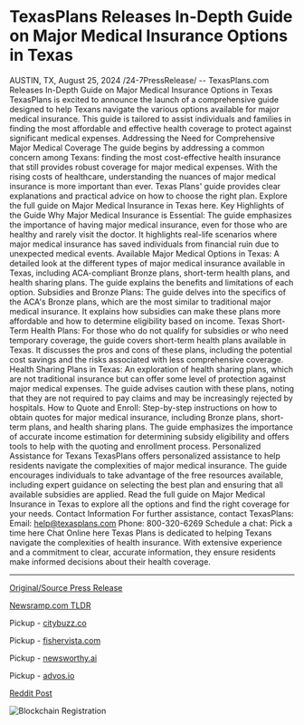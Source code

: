 # TexasPlans Releases In-Depth Guide on Major Medical Insurance Options in Texas

AUSTIN, TX, August 25, 2024 /24-7PressRelease/ -- TexasPlans.com Releases In-Depth Guide on Major Medical Insurance Options in Texas  TexasPlans is excited to announce the launch of a comprehensive guide designed to help Texans navigate the various options available for major medical insurance. This guide is tailored to assist individuals and families in finding the most affordable and effective health coverage to protect against significant medical expenses.  Addressing the Need for Comprehensive Major Medical Coverage  The guide begins by addressing a common concern among Texans: finding the most cost-effective health insurance that still provides robust coverage for major medical expenses. With the rising costs of healthcare, understanding the nuances of major medical insurance is more important than ever. Texas Plans' guide provides clear explanations and practical advice on how to choose the right plan.  Explore the full guide on Major Medical Insurance in Texas here.  Key Highlights of the Guide  Why Major Medical Insurance is Essential:  The guide emphasizes the importance of having major medical insurance, even for those who are healthy and rarely visit the doctor. It highlights real-life scenarios where major medical insurance has saved individuals from financial ruin due to unexpected medical events.  Available Major Medical Options in Texas:  A detailed look at the different types of major medical insurance available in Texas, including ACA-compliant Bronze plans, short-term health plans, and health sharing plans. The guide explains the benefits and limitations of each option.  Subsidies and Bronze Plans:  The guide delves into the specifics of the ACA's Bronze plans, which are the most similar to traditional major medical insurance. It explains how subsidies can make these plans more affordable and how to determine eligibility based on income.  Texas Short-Term Health Plans:  For those who do not qualify for subsidies or who need temporary coverage, the guide covers short-term health plans available in Texas. It discusses the pros and cons of these plans, including the potential cost savings and the risks associated with less comprehensive coverage.  Health Sharing Plans in Texas:  An exploration of health sharing plans, which are not traditional insurance but can offer some level of protection against major medical expenses. The guide advises caution with these plans, noting that they are not required to pay claims and may be increasingly rejected by hospitals.  How to Quote and Enroll:  Step-by-step instructions on how to obtain quotes for major medical insurance, including Bronze plans, short-term plans, and health sharing plans. The guide emphasizes the importance of accurate income estimation for determining subsidy eligibility and offers tools to help with the quoting and enrollment process.  Personalized Assistance for Texans  TexasPlans offers personalized assistance to help residents navigate the complexities of major medical insurance. The guide encourages individuals to take advantage of the free resources available, including expert guidance on selecting the best plan and ensuring that all available subsidies are applied.  Read the full guide on Major Medical Insurance in Texas  to explore all the options and find the right coverage for your needs.  Contact Information  For further assistance, contact TexasPlans:  Email: help@texasplans.com Phone: 800-320-6269 Schedule a chat: Pick a time here Chat Online here  Texas Plans is dedicated to helping Texans navigate the complexities of health insurance. With extensive experience and a commitment to clear, accurate information, they ensure residents make informed decisions about their health coverage. 

---

[Original/Source Press Release](https://www.24-7pressrelease.com/press-release/513751/texasplans-releases-in-depth-guide-on-major-medical-insurance-options-in-texas)
                    

[Newsramp.com TLDR](https://newsramp.com/curated-news/texasplans-com-releases-in-depth-guide-on-major-medical-insurance-options-in-texas/b5c4e698e0e28895548b9d54c36c78ce) 


Pickup - [citybuzz.co](https://citybuzz.co/2024/08/25/texasplans-unveils-comprehensive-guide-to-major-medical-insurance-options-in-texas)

Pickup - [fishervista.com](https://fishervista.com/en/texasplans-unveils-comprehensive-guide-on-major-medical-insurance-options-in-texas/20245952)

Pickup - [newsworthy.ai](https://newsworthy.ai/curated/texasplans-unveils-comprehensive-guide-to-major-medical-insurance-options-in-texas/20245952)

Pickup - [advos.io](https://advos.io/en/texasplans-releases-comprehensive-guide-on-major-medical-insurance-options-in-texas/20245952)
 



[Reddit Post](https://www.reddit.com/r/newsramp/comments/1f1rjqw/texasplanscom_releases_indepth_guide_on_major/) 



![Blockchain Registration](https://cdn.newsramp.app/24-7PressRelease/qrcode/248/26/coolPHBm.webp)